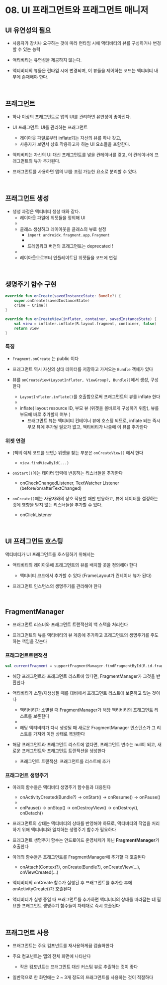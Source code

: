 # 08. UI 프래그먼트와 프래그먼트 매니저

## UI 유연성의 필요

- 사용자가 장치나 요구하는 것에 따라 런타임 시에 액티비티의 뷰를 구성하거나 변경할 수 있는 능력

- 액티비티는 유연성을 제공하지 않는다.

- 액티비티의 뷰들은 런타임 시에 변경되며, 이 뷰들을 제어하는 코드는 액티비티 내부에 존재해야 한다.

<br/>

## 프래그먼트

- 하나 이상의 프래그먼트로 앱의 UI를 관리하면 유연성이 좋아진다.

- UI 프래그먼트: UI를 관리하는 프래그먼트
    + 레이아웃 파일로부터 inflate되는 자신의 뷰를 하나 갖고,
    + 사용자가 보면서 상호 작용하고자 하는 UI 요소들을 포함한다.

- 액티비티는 자신의 UI 대신 프래그먼트를 넣을 컨테이너를 갖고, 이 컨테이너에 프래그먼트의 뷰가 추가된다.

- 프래그먼트를 사용하면 앱의 UI를 조립 가능한 요소로 분리할 수 있다.

<br/>

## 프래그먼트 생성

- 생성 과정은 액티비티 생성 때와 같다.
    + 레이아웃 파일에 위젯들을 정의해 UI 
    + 
    + 클래스 생성하고 레이아웃을 클래스의 뷰로 설정
        * `import androidx.fragment.app.Fragment`
        * 
        * 프레임워크 버전의 프래그먼트는 deprecated !
    + 
    + 레이아웃으로부터 인플레이트된 위젯들을 코드에 연결
    
<br/>

## 생명주기 함수 구현

```kotlin
override fun onCreate(savedInstanceState: Bundle?) {
    super.onCreate(savedInstanceState)
    crime = Crime()
}

override fun onCreateView(inflater, container, savedInstanceState) {
    val view = inflater.inflate(R.layout.fragment, container, false)
    return view
}
```

### 특징

- `Fragment.onCreate` 는 public 이다

- 프래그먼트 역시 자신의 상태 데이터를 저장하고 가져오는 `Bundle` 객체가 있다

- 뷰를 `onCreateView(LayoutInflater, ViewGroup?, Bundle?)`에서 생성, 구성한다
    + `LayoutInflater.inflate()`를 호출함으로써 프래그먼트의 뷰를 inflate 한다
    + 
    + inflate( layout resource ID, 부모 뷰 (위젯을 올바르게 구성하기 위함), 뷰를 부모에 바로 추가할지 여부 )
        * 프래그먼트 뷰는 액티비티 컨테이너 뷰에 호스팅 되므로, inflate 되는 즉시 부모 뷰에 추가될 필요가 없고, 액티비티가 나중에 이 뷰를 추가한다  

### 위젯 연결

- (책의 예제 코드를 보면,) 위젯을 찾는 부분은 `onCreateView()` 에서 한다
    + `view.findViewById(...)`

- `onStart()`에는 데이터 입력에 반응하는 리스너들을 추가한다 
    + onCheckChangedListener, TextWatcher Listener (before/on/afterTextChanged)

- `onCreate()`에는 사용자와의 상호 작용할 때만 반응하고, 뷰에 데이터를 설정하는 것에 영향을 받지 않는 리스너들을 추가할 수 있다.
    + onClickListener

<br/>

## UI 프래그먼트 호스팅

액티비티가 UI 프래그먼트를 호스팅하기 위해서는

- 액티비티의 레이아웃에 프래그먼트의 뷰를 배치할 곳을 정의해야 한다
    + 액티비티 코드에서 추가할 수 있다 (FrameLayout가 컨테이너 뷰가 된다)

- 프래그먼트 인스턴스의 생명주기를 관리해야 한다

<br/>

## FragmentManager

- 프래그먼트 리스너와 프래그먼트 트랜잭션의 백 스택을 처리한다

- 프래그먼트의 뷰를 액티비티의 뷰 계층에 추가하고 프래그먼트의 생명주기를 주도하는 책임을 갖는다

### 프래그먼트트랜잭션

```kotlin
val currentFragment = supportFragmentManager.findFragmentById(R.id.fragment_xxx)
```

- 해당 프래그먼트라 프래그먼트 리스트에 있다면, FragmentManager가 그것을 반환한다

- 액티비티가 소멸/재생성될 때를 대비해서 프래그먼트 리스트에 보존하고 있는 것이다
    + 액티비티가 소멸될 때 FragmentManager가 해당 액티비티의 프래그먼트 리스트를 보존한다
    + 
    + 해당 액티비티가 다시 생성될 때 새로운 FragmentManager 인스턴스가 그 리스트를 가져와 이전 상태로 복원한다
    
- 해당 프래그먼트라 프래그먼트 리스트에 없다면, 프래그먼트 변수는 null이 되고, 새로운 프래그먼트와 프래그먼트 트랜잭션을 생성한다
    + 프래그먼트 트랜잭션: 프래그먼트를 리스트에 추가

### 프래그먼트 생명주기

- 아래의 함수들은 액티비티 생명주기 함수들과 대응된다
    + onActivityCreated(Bundle?) -> onStart() -> onResume() -> onPause()
    +
    + onPause() -> onStop() -> onDestroyView() -> onDestroy(), onDetach()

- 프래그먼트의 상태는 액티비티의 상태를 반영해야 하므로, 액티비티의 작업을 처리하기 위해 액티비티와 일치하는 생명주기 함수가 필요하다

- 프래그먼트 생명주기 함수는 안드로이드 운영체제가 아닌 **FragmentManager**가 호출한다

- 아래의 함수들은 프래그먼트를 FragmentManager에 추가할 때 호출된다
    + onAttach(Context?), onCreate(Bundle?), onCreateView(...), onViewCreated(...)

- 액티비티의 onCreate 함수가 실행된 후 프래그먼트를 추가한 후에 onActivityCreate()가 호출된다

- 액티비티가 실행 중일 때 프래그먼트를 추가하면 액티비티의 상태를 따라잡는 데 필요한 프래그먼트 생명주기 함수들이 차례대로 즉시 호출된다

<br/>

## 프래그먼트 사용

- 프래그먼트는 주요 컴포넌트를 재사용하게끔 캡슐화한다

- 주요 컴포넌트는 앱의 전체 화면에 나타난다
    + 작은 컴포넌트는 프래그먼트 대신 커스텀 뷰로 추출하는 것이 좋다
    
- 일반적으로 한 화면에는 2 ~ 3개 정도의 프래그먼트를 사용하는 것이 적절하다


